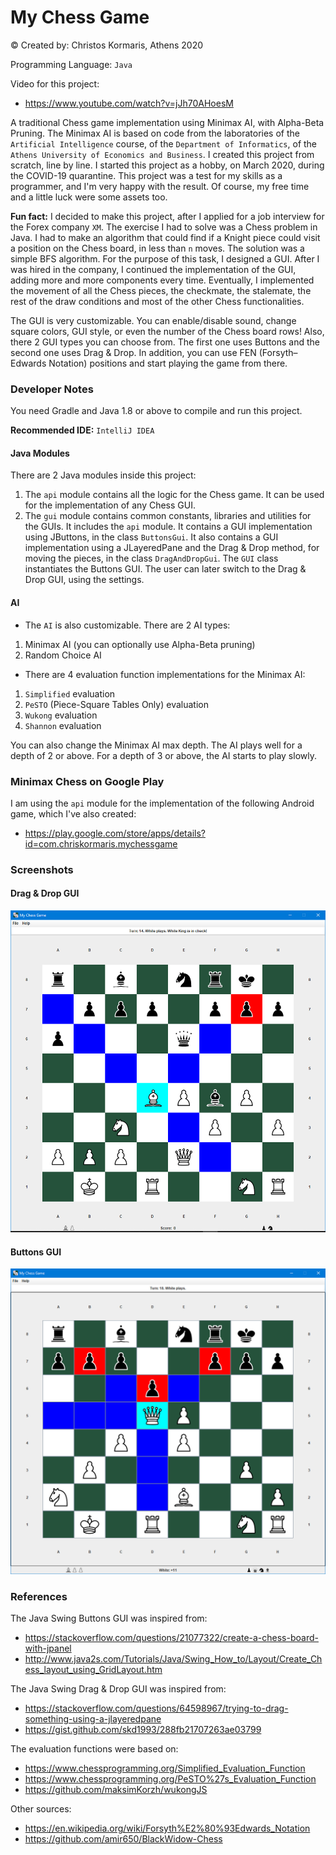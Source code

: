 # My Chess Game #

© Created by: Christos Kormaris, Athens 2020

Programming Language: `Java`

Video for this project:
- https://www.youtube.com/watch?v=jJh70AHoesM

A traditional Chess game implementation using Minimax AI, with Alpha-Beta Pruning.
The Minimax AI is based on code from the laboratories of the `Artificial Intelligence` course,
of the `Department of Informatics`, of the `Athens University of Economics and Business`.
I created this project from scratch, line by line.
I started this project as a hobby, on March 2020, during the COVID-19 quarantine.
This project was a test for my skills as a programmer, and I'm very happy with the result. 
Of course, my free time and a little luck were some assets too.

**Fun fact:**
I decided to make this project, after I applied for a job interview for the Forex company `XM`.
The exercise I had to solve was a Chess problem in Java.
I had to make an algorithm that could find if a Knight piece could visit a position on the Chess board,
in less than `n` moves. The solution was a simple BFS algorithm.
For the purpose of this task, I designed a GUI.
After I was hired in the company, I continued the implementation of the GUI, adding more and more components every time.
Eventually, I implemented the movement of all the Chess pieces, the checkmate, the stalemate, 
the rest of the draw conditions and most of the other Chess functionalities.

The GUI is very customizable.
You can enable/disable sound, change square colors, GUI style, or even the number of the Chess board rows!
Also, there 2 GUI types you can choose from. The first one uses Buttons and the second one uses Drag & Drop.
In addition, you can use FEN (Forsyth–Edwards Notation) positions and start playing the game from there.

### Developer Notes
You need Gradle and Java 1.8 or above to compile and run this project.

**Recommended IDE:** `IntelliJ IDEA`

#### Java Modules
There are 2 Java modules inside this project:
1. The `api` module contains all the logic for the Chess game. It can be used for the implementation of any Chess GUI.
2. The `gui` module contains common constants, libraries and utilities for the GUIs. It includes the `api` module.
   It contains a GUI implementation using JButtons, in the class `ButtonsGui`.
   It also contains a GUI implementation using a JLayeredPane and the Drag & Drop method,
   for moving the pieces, in the class `DragAndDropGui`.
   The `GUI` class instantiates the Buttons GUI. The user can later switch to the Drag & Drop GUI, using the settings.

#### AI

- The `AI` is also customizable. There are 2 AI types:
1. Minimax AI (you can optionally use Alpha-Beta pruning)
2. Random Choice AI

- There are 4 evaluation function implementations for the Minimax AI:
1. `Simplified` evaluation
2. `PeSTO` (Piece-Square Tables Only) evaluation
3. `Wukong` evaluation
4. `Shannon` evaluation

You can also change the Minimax AI max depth.
The AI plays well for a depth of 2 or above.
For a depth of 3 or above, the AI starts to play slowly.

### Minimax Chess on Google Play

I am using the `api` module for the implementation of the following Android game, which I've also created:
- https://play.google.com/store/apps/details?id=com.chriskormaris.mychessgame


### Screenshots

#### Drag & Drop GUI
![screenshot](/screenshots/drag-and-drop-gui.png)

#### Buttons GUI
![screenshot](/screenshots/buttons-gui.png)


### References

The Java Swing Buttons GUI was inspired from:
- https://stackoverflow.com/questions/21077322/create-a-chess-board-with-jpanel
- http://www.java2s.com/Tutorials/Java/Swing_How_to/Layout/Create_Chess_layout_using_GridLayout.htm

The Java Swing Drag & Drop GUI was inspired from:
- https://stackoverflow.com/questions/64598967/trying-to-drag-something-using-a-jlayeredpane
- https://gist.github.com/skd1993/288fb21707263ae03799

The evaluation functions were based on:
- https://www.chessprogramming.org/Simplified_Evaluation_Function
- https://www.chessprogramming.org/PeSTO%27s_Evaluation_Function
- https://github.com/maksimKorzh/wukongJS

Other sources:
- https://en.wikipedia.org/wiki/Forsyth%E2%80%93Edwards_Notation
- https://github.com/amir650/BlackWidow-Chess
